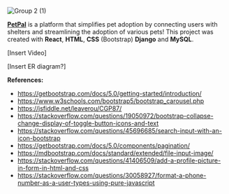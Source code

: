 
![Group 2 (1)](https://github.com/elenascobici/PetPal/assets/95773832/a4b936db-a63a-4c2b-b9ea-568600588626)

**[PetPal](https://pet-pal-vercel.vercel.app/)** is a platform that simplifies pet adoption by connecting users with shelters and streamlining the adoption of various pets! This project was created with **React**, **HTML**, **CSS** (Bootstrap) **Django** and **MySQL**.

[Insert Video] 

[Insert ER diagram?]

**References:**
- https://getbootstrap.com/docs/5.0/getting-started/introduction/
- https://www.w3schools.com/bootstrap5/bootstrap_carousel.php
- https://jsfiddle.net/leaverou/CGP87/
- https://stackoverflow.com/questions/19050972/bootstrap-collapse-change-display-of-toggle-button-icons-and-text
- https://stackoverflow.com/questions/45696685/search-input-with-an-icon-bootstrap
- https://getbootstrap.com/docs/5.0/components/pagination/
- https://mdbootstrap.com/docs/standard/extended/file-input-image/
- https://stackoverflow.com/questions/41406509/add-a-profile-picture-in-form-in-html-and-css
- https://stackoverflow.com/questions/30058927/format-a-phone-number-as-a-user-types-using-pure-javascript

